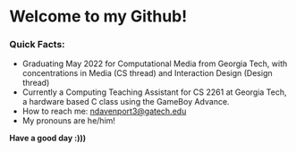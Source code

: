 # Welcome to my Github!

### Quick Facts:
- Graduating May 2022 for Computational Media from Georgia Tech, with concentrations in Media (CS thread) and Interaction Design (Design thread)
- Currently a Computing Teaching Assistant for CS 2261 at Georgia Tech, a hardware based C class using the GameBoy Advance.
- How to reach me: ndavenport3@gatech.edu
- My pronouns are he/him!

**Have a good day :)))**


<!--
### Hi there 👋

- 🔭  I’m currently a Computing Teaching Assistant for CS 2261 at Georgia Tech, a hardware based C class using the GameBoy Advance.
- 🌱  I’m currently learning React/Next.JS and Monogame/C# gamedev.
- 💬  Ask me about coffee or beer :D
- 📫  How to reach me: ndavenport3@gatech.edu
- 😄  Pronouns: he/him!

**nathandaven/nathandaven** is a ✨ _special_ ✨ repository because its `README.md` (this file) appears on your GitHub profile.

Here are some ideas to get you started:

- 🔭 I’m currently working on ...
- 🌱 I’m currently learning ...
- 👯 I’m looking to collaborate on ...
- 🤔 I’m looking for help with ...
- 💬 Ask me about ...
- 📫 How to reach me: ...
- 😄 Pronouns: ...
- ⚡ Fun fact: ...
-->
